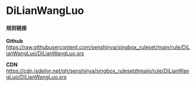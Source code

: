 # DiLianWangLuo

#### 规则链接

**Github**
https://raw.githubusercontent.com/senshinya/singbox_ruleset/main/rule/DiLianWangLuo/DiLianWangLuo.srs

**CDN**
https://cdn.jsdelivr.net/gh/senshinya/singbox_ruleset@main/rule/DiLianWangLuo/DiLianWangLuo.srs